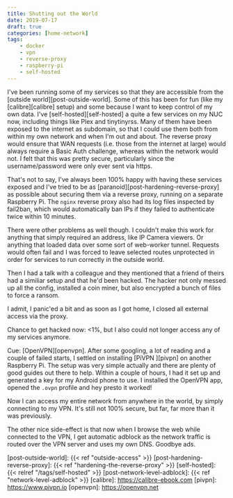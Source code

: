```yaml
---
title: Shutting out the World
date: 2019-07-17
draft: true
categories: [home-network]
tags: 
    - docker 
    - vpn
    - reverse-proxy 
    - raspberry-pi
    - self-hosted
---
```


I've been running some of my services so that they are accessible from the [outside world][post-outside-world]. Some of this has been for fun (like my [calibre][calibre] setup) and some because I want to keep control of my own data. I've [self-hosted][self-hosted] a quite a few services on my NUC now, including things like Plex and tinytinyrss. Many of them have been exposed to the internet as subdomain, so that I could use them both from within my own network and when I'm out and about. The reverse proxy would ensure that WAN requests (i.e. those from the internet at large) would always require a Basic Auth challenge, whereas within the network would not. I felt that this was pretty secure, particularly since the username/password were only ever sent via https.

That's not to say, I've always been 100% happy with having these services exposed and I've tried to be as [paranoid][post-hardening-reverse-proxy] as possible about securing them via a reverse proxy, running on a separate Raspberry Pi. The `nginx` reverse proxy also had its log files inspected by fail2ban, which would automatically ban IPs if they failed to authenticate twice within 10 minutes. 

There were other problems as well though. I couldn't make this work for anything that simply required an address, like IP Camera viewers. Or anything that loaded data over some sort of web-worker tunnel. Requests would often fail and I was forced to leave selected routes unprotected in order for services to run correctly in the outside world.

Then I had a talk with a colleague and they mentioned that a friend of theirs had a similiar setup and that he'd been hacked. The hacker not only messed up all the config, installed a coin miner, but also encrypted a bunch of files to force a ransom. 

I admit, I panic'ed a bit and as soon as I got home, I closed all external access via the proxy. 

Chance to get hacked now: <1%, but I also could not longer access any of my services anymore. 

Cue: [OpenVPN][openvpn]. After some googling, a lot of reading and a couple of failed starts, I settled on installing [PiVPN ][pivpn] on another Raspberry Pi. The setup was very simple actually and there are plenty of good guides out there to help. Within a couple of hours, I had it set up and generated a key for my Android phone to use. I installed the OpenVPN app, opened the `.ovpn` profile and hey presto it worked!

Now I can access my entire network from anywhere in the world, by simply connecting to my VPN. It's still not 100% secure, but far, far more than it was previously. 

The other nice side-effect is that now when I browse the web while connected to the VPN, I get automatic adblock as the network traffic is routed over the VPN server and uses my own DNS. Goodbye ads.

[post-outside-world]: {{< ref "outside-access" >}}
[post-hardening-reverse-proxy]:  {{< ref "hardening-the-reverse-proxy" >}}
[self-hosted]: {{< relref "/tags/self-hosted" >}}
[post-network-level-adblock]: {{< ref "network-level-adblock" >}}
[calibre]: https://calibre-ebook.com
[pivpn]: https://www.pivpn.io
[openvpn]: https://openvpn.net
